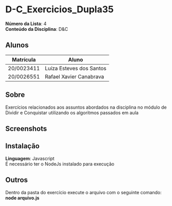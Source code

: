 # D-C_Exercicios_Dupla35

**Número da Lista**: 4<br>
**Conteúdo da Disciplina**: D&C<br>

## Alunos
|Matrícula | Aluno |
| -- | -- |
| 20/0023411  |  Luíza Esteves dos Santos |
| 20/0026551  |  Rafael Xavier Canabrava |

## Sobre 
Exercícios relacionados aos assuntos abordados na disciplina no módulo de Dividir e Conquistar utilizando os algoritmos passados em aula

## Screenshots


## Instalação 
**Linguagem**: Javascript<br>
É necessário ter o NodeJs instalado para execução

## Outros 
Dentro da pasta do exercício execute o arquivo com o seguinte comando: **node arquivo.js**




